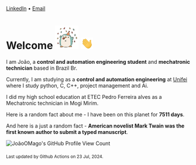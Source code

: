 [LinkedIn](https://www.linkedin.com/in/joão-pedro-gozzoli-b95641301/) &bull;
[Email](joaopedrogozzoli@gmail.com)

# Welcome <img src="happy.gif" height="64px" /> <img src="wave.gif" height="32px" />

I am João, a  **control and automation engineering student** and **mechatronic technician** based in Brazil Br.

Currently, I am studying as a **control and automation engineering** at [Unifei](https://unifei.edu.br) where I study python, C, C++, project management and Ai.

I did my high school education at ETEC Pedro Ferreira alves as a Mechatronic technician in Mogi Mirim.

Here is a random fact about me - I have been on this planet for **7511 days**.

And here is a just a random fact -  **American novelist Mark Twain was the first known author to submit a typed manuscript**.

![JoãoOMago's GitHub Profile View Count](https://komarev.com/ghpvc/?username=JoaoOMago)

<sub>Last updated by Github Actions on 23 Jul, 2024.</sub>
